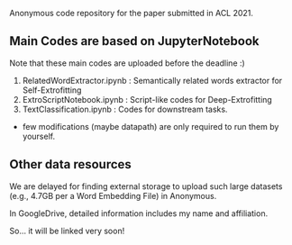 Anonymous code repository for the paper submitted in ACL 2021.

## Main Codes are based on JupyterNotebook
Note that these main codes are uploaded before the deadline :)
1) RelatedWordExtractor.ipynb : Semantically related words extractor for Self-Extrofitting
2) ExtroScriptNotebook.ipynb : Script-like codes for Deep-Extrofitting
3) TextClassification.ipynb : Codes for downstream tasks.

* few modifications (maybe datapath) are only required to run them by yourself.

## Other data resources
We are delayed for finding external storage to upload such large datasets (e.g., 4.7GB per a Word Embedding File) in Anonymous.

In GoogleDrive, detailed information includes my name and affiliation.

So... it will be linked very soon!

